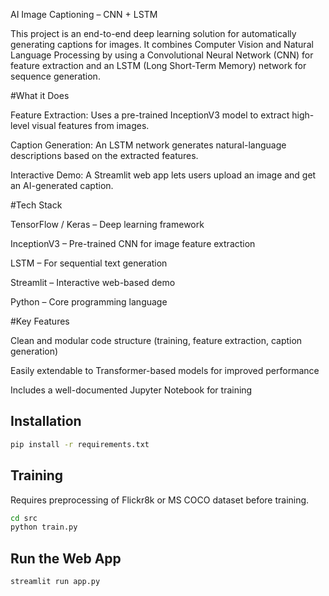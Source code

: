 AI Image Captioning – CNN + LSTM

This project is an end-to-end deep learning solution for automatically generating captions for images. It combines Computer Vision and Natural Language Processing by using a Convolutional Neural Network (CNN) for feature extraction and an LSTM (Long Short-Term Memory) network for sequence generation.

#What it Does

Feature Extraction: Uses a pre-trained InceptionV3 model to extract high-level visual features from images.

Caption Generation: An LSTM network generates natural-language descriptions based on the extracted features.

Interactive Demo: A Streamlit web app lets users upload an image and get an AI-generated caption.

#Tech Stack

TensorFlow / Keras – Deep learning framework

InceptionV3 – Pre-trained CNN for image feature extraction

LSTM – For sequential text generation

Streamlit – Interactive web-based demo

Python – Core programming language

#Key Features

Clean and modular code structure (training, feature extraction, caption generation)

Easily extendable to Transformer-based models for improved performance

Includes a well-documented Jupyter Notebook for training


## Installation
```bash
pip install -r requirements.txt
```

## Training
Requires preprocessing of Flickr8k or MS COCO dataset before training.

```bash
cd src
python train.py
```

## Run the Web App
```bash
streamlit run app.py
```

